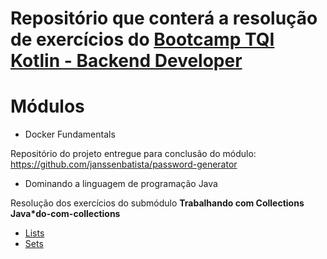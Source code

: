 # Repositório que conterá a resolução de exercícios do [Bootcamp TQI Kotlin - Backend Developer](https://web.dio.me/track/bootcamp-tqi-kotlin)

# Módulos
- Docker Fundamentals

Repositório do projeto entregue para conclusão do módulo:
  https://github.com/janssenbatista/password-generator

- Dominando a linguagem de programação Java

Resolução dos exercícios do submódulo **Trabalhando com Collections Java*do-com-collections**

- [Lists](https://github.com/janssenbatista/bootcamp-tqi-kotlin/tree/main/trabalhando-com-collections/src/one/digitalinnovation/lists)
- [Sets](https://github.com/janssenbatista/bootcamp-tqi-kotlin/tree/main/trabalhando-com-collections/src/one/digitalinnovation/sets)
